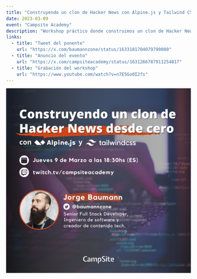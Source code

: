 ```yaml
---
title: "Construyendo un clon de Hacker News con Alpine.js y Tailwind CSS"
date: 2023-03-09
event: "Campsite Academy"
description: "Workshop práctico donde construimos un clon de Hacker News utilizando Alpine.js y Tailwind CSS"
links:
  - title: "Tweet del ponente"
    url: "https://x.com/baumannzone/status/1633181704079790080"
  - title: "Anuncio del evento"
    url: "https://x.com/campsiteacademy/status/1631266787911254017"
  - title: "Grabación del workshop"
    url: "https://www.youtube.com/watch?v=n7E5Go0I2fs"
---
```


![Workshop Alpine.js - Campsite Academy](../../assets/talks/alpine-hacker-news/main.png)

